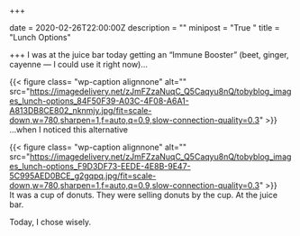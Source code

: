 +++

date = 2020-02-26T22:00:00Z
description = ""
minipost = "True "
title = "Lunch Options"

+++
I was at the juice bar today getting an “Immune Booster” (beet, ginger, cayenne — I could use it right now)…

{{< figure class= "wp-caption alignnone" alt="" src="https://imagedelivery.net/zJmFZzaNuqC_Q5Caqyu8nQ/tobyblog_images_lunch-options_84F50F39-A03C-4F08-A6A1-A813DB8CE802_nknmjy.jpg/fit=scale-down,w=780,sharpen=1,f=auto,q=0.9,slow-connection-quality=0.3" >}}  
…when I noticed this alternative 

{{< figure class= "wp-caption alignnone" alt="" src="https://imagedelivery.net/zJmFZzaNuqC_Q5Caqyu8nQ/tobyblog_images_lunch-options_F9D3DF73-EEDE-4E8B-9E47-5C995AED0BCE_g2gqpq.jpg/fit=scale-down,w=780,sharpen=1,f=auto,q=0.9,slow-connection-quality=0.3" >}}  
It was a cup of donuts. They were selling donuts by the cup. At the juice bar. 

Today, I chose wisely. 
